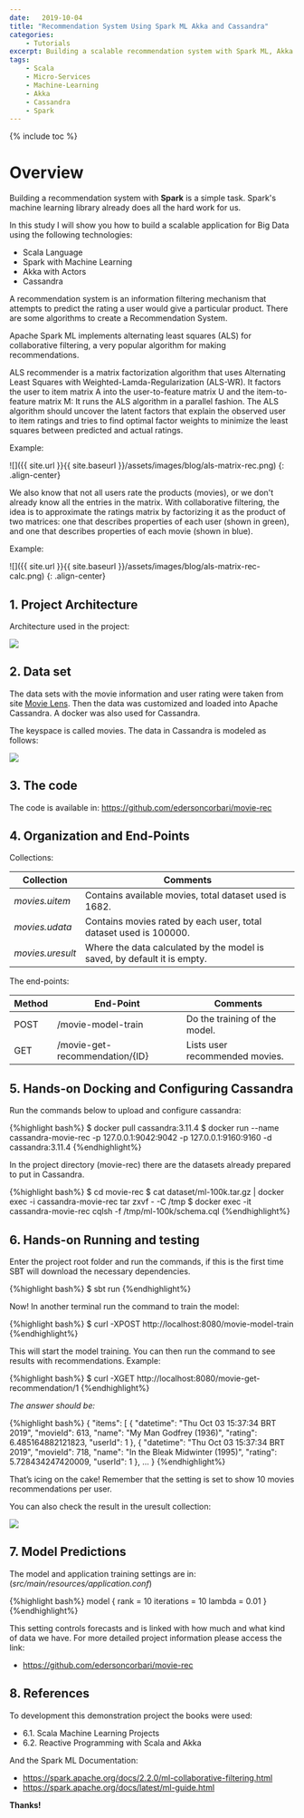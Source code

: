 ```yaml
---
date:   2019-10-04
title: "Recommendation System Using Spark ML Akka and Cassandra"
categories: 
    - Tutorials
excerpt: Building a scalable recommendation system with Spark ML, Akka and Cassandra.
tags: 
    - Scala
    - Micro-Services
    - Machine-Learning
    - Akka
    - Cassandra
    - Spark
---
```


{% include toc %}

# Overview 

<!-- 
This article was also published on the site: [https://dzone.com/articles/a-small-micro-service-developed-in-scala-using-hex](https://dzone.com/articles/a-small-micro-service-developed-in-scala-using-hex). 
-->

Building a recommendation system with **Spark** is a simple task. Spark's machine learning library already does all the hard work for us.

In this study I will show you how to build a scalable application for Big Data using the following technologies:

  * Scala Language
  * Spark with Machine Learning
  * Akka with Actors
  * Cassandra

A recommendation system is an information filtering mechanism that attempts to predict the rating a user would give a particular product. There are some algorithms to create a Recommendation System.

Apache Spark ML implements alternating least squares (ALS) for collaborative filtering, a very popular algorithm for making recommendations.

ALS recommender is a matrix factorization algorithm that uses Alternating Least Squares with Weighted-Lamda-Regularization (ALS-WR). It factors the user to item matrix A into the user-to-feature matrix U and the item-to-feature matrix M: It runs the ALS algorithm in a parallel fashion. The ALS algorithm should uncover the latent factors that explain the observed user to item ratings and tries to find optimal factor weights to minimize the least squares between predicted and actual ratings.

Example:

![]({{ site.url }}{{ site.baseurl }}/assets/images/blog/als-matrix-rec.png)
{: .align-center}

We also know that not all users rate the products (movies), or we don't already know all the entries in the matrix. With collaborative filtering, the idea is to approximate the ratings matrix by factorizing it as the product of two matrices: one that describes properties of each user (shown in green), and one that describes properties of each movie (shown in blue).

Example:

![]({{ site.url }}{{ site.baseurl }}/assets/images/blog/als-matrix-rec-calc.png)
{: .align-center}

## 1. Project Architecture

Architecture used in the project:

![](https://raw.githubusercontent.com/edersoncorbari/movie-rec/master/doc/img/movie-rec-diagram.png)

## 2. Data set

The data sets with the movie information and user rating were taken from site <a href="https://grouplens.org/datasets/movielens/" target="_blank">Movie Lens</a>. Then the data was customized and loaded into Apache Cassandra. A docker was also used for Cassandra.

The keyspace is called movies. The data in Cassandra is modeled as follows:

![](https://raw.githubusercontent.com/edersoncorbari/movie-rec/master/doc/img/cassandra-data-models.png)

## 3. The code

The code is available in: <a href="https://github.com/edersoncorbari/movie-rec" target="_blank">https://github.com/edersoncorbari/movie-rec</a>

## 4. Organization and End-Points

Collections:

| Collection | Comments |
| ------ | ------ | 
| *movies.uitem* | Contains available movies, total dataset used is 1682. |
| *movies.udata* | Contains movies rated by each user, total dataset used is 100000.| 
| *movies.uresult* | Where the data calculated by the model is saved, by default it is empty. |

The end-points:

| Method | End-Point | Comments           |
| ------ | --------- | ------------------ |
| POST   | /movie-model-train | Do the training of the model. |
| GET    | /movie-get-recommendation/{ID} | Lists user recommended movies. | 

## 5. Hands-on Docking and Configuring Cassandra

Run the commands below to upload and configure cassandra:

{%highlight bash%}
$ docker pull cassandra:3.11.4
$ docker run --name cassandra-movie-rec -p 127.0.0.1:9042:9042 -p 127.0.0.1:9160:9160 -d cassandra:3.11.4
{%endhighlight%}

In the project directory (movie-rec) there are the datasets already prepared to put in Cassandra.

{%highlight bash%}
$ cd movie-rec
$ cat dataset/ml-100k.tar.gz | docker exec -i cassandra-movie-rec tar zxvf - -C /tmp
$ docker exec -it cassandra-movie-rec cqlsh -f /tmp/ml-100k/schema.cql
{%endhighlight%}

## 6. Hands-on Running and testing

Enter the project root folder and run the commands, if this is the first time SBT will download the necessary dependencies.

{%highlight bash%}
$ sbt run
{%endhighlight%}

Now! In another terminal run the command to train the model:

{%highlight bash%}
$ curl -XPOST http://localhost:8080/movie-model-train
{%endhighlight%}

This will start the model training. You can then run the command to see results with recommendations. Example:

{%highlight bash%}
$ curl -XGET http://localhost:8080/movie-get-recommendation/1
{%endhighlight%}

*The answer should be:*

{%highlight bash%}
{
    "items": [
        {
            "datetime": "Thu Oct 03 15:37:34 BRT 2019",
            "movieId": 613,
            "name": "My Man Godfrey (1936)",
            "rating": 6.485164882121823,
            "userId": 1
        },
        {
            "datetime": "Thu Oct 03 15:37:34 BRT 2019",
            "movieId": 718,
            "name": "In the Bleak Midwinter (1995)",
            "rating": 5.728434247420009,
            "userId": 1
        },
        ...
}
{%endhighlight%}

That’s icing on the cake! Remember that the setting is set to show 10 movies recommendations per user.

You can also check the result in the uresult collection:

![](https://raw.githubusercontent.com/edersoncorbari/movie-rec/master/doc/img/movie-rec-term-result.png)

## 7. Model Predictions

The model and application training settings are in: (*src/main/resources/application.conf*)

{%highlight bash%}
model {
  rank = 10
  iterations = 10
  lambda = 0.01
}
{%endhighlight%}

This setting controls forecasts and is linked with how much and what kind of data we have. For more detailed project information please access the link:

  * <a href="https://github.com/edersoncorbari/movie-rec" target="_blank">https://github.com/edersoncorbari/movie-rec</a>

## 8. References

To development this demonstration project the books were used:

  * 6.1. Scala Machine Learning Projects
  * 6.2. Reactive Programming with Scala and Akka

And the Spark ML Documentation:

  * <a href="https://spark.apache.org/docs/2.2.0/ml-collaborative-filtering.html" target="_blank">https://spark.apache.org/docs/2.2.0/ml-collaborative-filtering.html</a>
  * <a href="https://spark.apache.org/docs/latest/ml-guide.html" target="_blank">https://spark.apache.org/docs/latest/ml-guide.html</a>

<b>Thanks!</b>

